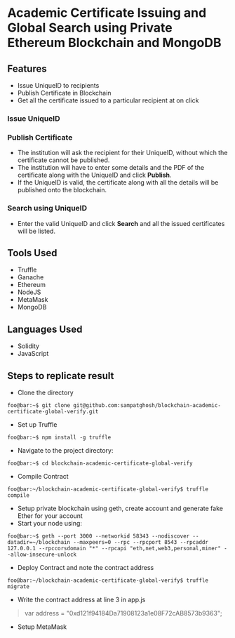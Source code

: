# Academic Certificate Issuing and Global Search using Private Ethereum Blockchain and MongoDB

## Features
- Issue UniqueID to recipients
- Publish Certificate in Blockchain
- Get all the certificate issued to a particular recipient at on click
### Issue UniqueID

### Publish Certificate
- The institution will ask the recipient for their UniqueID, without which the certificate cannot be published.
- The institution will have to enter some details and the PDF of the certificate along with the UniqueID and click __Publish__.
- If the UniqueID is valid, the certificate along with all the details will be published onto the blockchain.
### Search using UniqueID
- Enter the valid UniqueID and click __Search__ and all the issued certificates will be listed.

## Tools Used 
- Truffle
- Ganache
- Ethereum
- NodeJS
- MetaMask
- MongoDB

## Languages Used
- Solidity
- JavaScript

## Steps to replicate result
- Clone the directory 
```console
foo@bar:~$ git clone git@github.com:sampatghosh/blockchain-academic-certificate-global-verify.git 
```
- Set up Truffle
```console
foo@bar:~$ npm install -g truffle
```
- Navigate to the project directory:
```console
foo@bar:~$ cd blockchain-academic-certificate-global-verify
```
- Compile Contract
```console
foo@bar:~/blockchain-academic-certificate-global-verify$ truffle compile
```
- Setup private blockchain using geth, create account and generate fake Ether for your account
- Start your node using:
```console
foo@bar:~$ geth --port 3000 --networkid 58343 --nodiscover --datadir=~/blockchain --maxpeers=0 --rpc --rpcport 8543 --rpcaddr 127.0.0.1 --rpccorsdomain "*" --rpcapi "eth,net,web3,personal,miner" --allow-insecure-unlock
```
- Deploy Contract and note the contract address
```console
foo@bar:~/blockchain-academic-certificate-global-verify$ truffle migrate 
```
- Write the contract address at line 3 in app.js
> var address = "0xd121f94184Da71908123a1e08F72cAB8573b9363";
- Setup MetaMask
